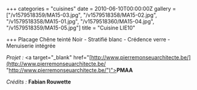 +++
categories = "cuisines"
date = 2010-06-10T00:00:00Z
gallery = ["/v1579518359/MA15-03.jpg", "/v1579518358/MA15-02.jpg", "/v1579518358/MA15-01.jpg", "/v1579518360/MA15-04.jpg", "/v1579518359/MA15-05.jpg"]
title = "Cuisine LIE10"

+++
Placage Chêne teinté Noir - Stratifié blanc - Crédence verre - Menuiserie intégrée

_Projet :_ <a target="_blank" href="[http://www.pierremonseuarchitecte.be/](http://www.pierremonseuarchitecte.be/ "http://www.pierremonseuarchitecte.be/")"><strong>PMAA</strong></a>

_Crédits :_ **Fabian Rouwette**